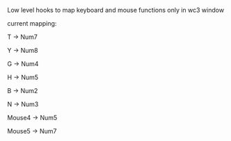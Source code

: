 Low level hooks to map keyboard and mouse functions only in wc3 window

current mapping:

T -> Num7

Y -> Num8

G -> Num4

H -> Num5

B -> Num2

N -> Num3

Mouse4 -> Num5

Mouse5 -> Num7
